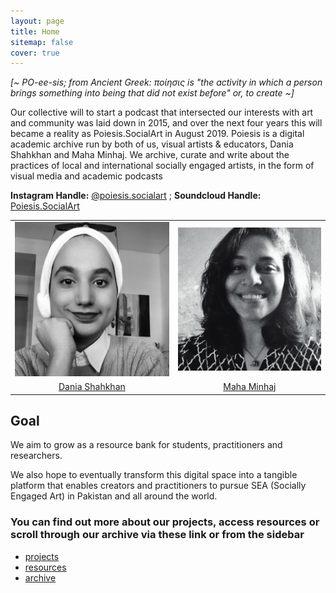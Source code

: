 ```yaml
---
layout: page
title: Home
sitemap: false
cover: true
---
```


*[~ PO-ee-sis; from Ancient Greek: ποίησις  is "the activity in which a person brings something into being that did not exist before" or, to create ~]*

Our collective will to start a podcast that intersected our interests with art and community was laid down in 2015, and over the next four years this will became a reality as Poiesis.SocialArt in August 2019. Poiesis is a digital academic archive run by both of us, visual artists & educators, Dania Shahkhan and Maha Minhaj. We archive, curate and write about the practices of local and international socially engaged artists, in the form of visual media and academic podcasts

**Instagram Handle:** [@poiesis.socialart](https://www.instagram.com/poiesis.socialart/) ; **Soundcloud Handle:** [Poiesis.SocialArt](https://soundcloud.com/user-384729018)

|  |  |
|:-------------------------:|:-------------------------:|
|![Dania](about/Dania.jpg)  |  ![Maha](about/Maha.jpeg)|
| [Dania Shahkhan](https://www.instagram.com/dania.sk.art/)  |   [Maha Minhaj](https://www.instagram.com/_thegentlewoman_/)  |

## Goal

We aim to grow as a resource bank for students, practitioners and researchers.

We also hope to eventually transform this digital space into a tangible platform that enables creators and practitioners to pursue SEA (Socially Engaged Art) in Pakistan and all around the world.

### You can find out more about our projects, access resources or scroll through our archive via these link or from the sidebar

- [projects](projects.md)
- [resources](resources.md)
- [archive](archive.md)
